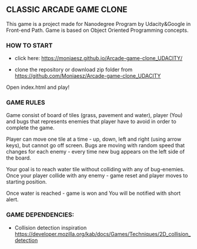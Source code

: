 ## CLASSIC ARCADE GAME CLONE

This game is a project made for Nanodegree Program by Udacity&Google in Front-end Path.
Game is based on Object Oriented Programming concepts. 

### HOW TO START

* click here: https://moniaesz.github.io/Arcade-game-clone_UDACITY/

* clone the repository or download zip folder from https://github.com/Moniaesz/Arcade-game-clone_UDACITY

Open index.html and play!

### GAME RULES

Game consist of board of tiles (grass, pavement and water), player (You) and bugs that represents enemies that player have to avoid in order to complete the game. 

Player can move one tile at a time - up, down, left and right (using arrow keys), but cannot go off screen. Bugs are moving with random speed that changes for each enemy - every time new bug appears on the left side of the board.

Your goal is to reach water tile without colliding with any of bug-enemies. Once your player collide with any enemy - game reset and player moves to starting position.

Once water is reached - game is won and You will be notified with short alert.


### GAME DEPENDENCIES:

* Collision detection inspiration https://developer.mozilla.org/kab/docs/Games/Techniques/2D_collision_detection
